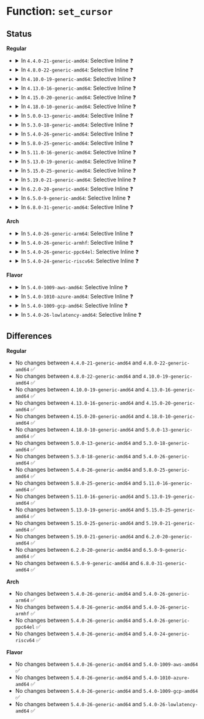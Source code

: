# Function: <code>set_cursor</code>

## Status
<b>Regular</b>
<ul>
<li>
<details>
<summary>In <code>4.4.0-21-generic-amd64</code>: Selective Inline ❓</summary>

```c
void set_cursor(struct vc_data * vc)
```

```json
{
  "name": "set_cursor",
  "collision_type": "Unique Static",
  "inline_type": "Selective",
  "funcs": [
    {
      "addr": 18446744071584053408,
      "name": "set_cursor",
      "external": false,
      "loc": "drivers/tty/vt/vt.c:613",
      "file": "drivers/tty/vt/vt.c",
      "inline": "not declared, inlined",
      "caller_inline": [],
      "caller_func": [
        "drivers/tty/vt/vt.c:vt_console_print",
        "drivers/tty/vt/vt.c:redraw_screen",
        "drivers/tty/vt/vt.c:redraw_screen",
        "drivers/tty/vt/vt.c:con_write",
        "drivers/tty/vt/vt.c:putconsxy"
      ]
    }
  ],
  "symbols": [
    {
      "addr": 18446744071584053408,
      "name": "set_cursor",
      "section": ".text",
      "bind": "STB_LOCAL",
      "size": 126
    }
  ]
}
```
</details>
</li>
<li>
<details>
<summary>In <code>4.8.0-22-generic-amd64</code>: Selective Inline ❓</summary>

```c
void set_cursor(struct vc_data * vc)
```

```json
{
  "name": "set_cursor",
  "collision_type": "Unique Static",
  "inline_type": "Selective",
  "funcs": [
    {
      "addr": 18446744071584384832,
      "name": "set_cursor",
      "external": false,
      "loc": "drivers/tty/vt/vt.c:608",
      "file": "drivers/tty/vt/vt.c",
      "inline": "not declared, inlined",
      "caller_inline": [],
      "caller_func": [
        "drivers/tty/vt/vt.c:putconsxy",
        "drivers/tty/vt/vt.c:con_write",
        "drivers/tty/vt/vt.c:vt_console_print",
        "drivers/tty/vt/vt.c:redraw_screen",
        "drivers/tty/vt/vt.c:redraw_screen"
      ]
    }
  ],
  "symbols": [
    {
      "addr": 18446744071584384832,
      "name": "set_cursor",
      "section": ".text",
      "bind": "STB_LOCAL",
      "size": 126
    }
  ]
}
```
</details>
</li>
<li>
<details>
<summary>In <code>4.10.0-19-generic-amd64</code>: Selective Inline ❓</summary>

```c
void set_cursor(struct vc_data * vc)
```

```json
{
  "name": "set_cursor",
  "collision_type": "Unique Static",
  "inline_type": "Selective",
  "funcs": [
    {
      "addr": 18446744071584567808,
      "name": "set_cursor",
      "external": false,
      "loc": "drivers/tty/vt/vt.c:597",
      "file": "drivers/tty/vt/vt.c",
      "inline": "not declared, inlined",
      "caller_inline": [],
      "caller_func": [
        "drivers/tty/vt/vt.c:putconsxy",
        "drivers/tty/vt/vt.c:con_write",
        "drivers/tty/vt/vt.c:vt_console_print",
        "drivers/tty/vt/vt.c:redraw_screen",
        "drivers/tty/vt/vt.c:redraw_screen"
      ]
    }
  ],
  "symbols": [
    {
      "addr": 18446744071584567808,
      "name": "set_cursor",
      "section": ".text",
      "bind": "STB_LOCAL",
      "size": 126
    }
  ]
}
```
</details>
</li>
<li>
<details>
<summary>In <code>4.13.0-16-generic-amd64</code>: Selective Inline ❓</summary>

```c
void set_cursor(struct vc_data * vc)
```

```json
{
  "name": "set_cursor",
  "collision_type": "Unique Static",
  "inline_type": "Selective",
  "funcs": [
    {
      "addr": 18446744071584649168,
      "name": "set_cursor",
      "external": false,
      "loc": "drivers/tty/vt/vt.c:597",
      "file": "drivers/tty/vt/vt.c",
      "inline": "not declared, inlined",
      "caller_inline": [],
      "caller_func": [
        "drivers/tty/vt/vt.c:putconsxy",
        "drivers/tty/vt/vt.c:con_write",
        "drivers/tty/vt/vt.c:vt_console_print",
        "drivers/tty/vt/vt.c:redraw_screen",
        "drivers/tty/vt/vt.c:redraw_screen"
      ]
    }
  ],
  "symbols": [
    {
      "addr": 18446744071584649168,
      "name": "set_cursor",
      "section": ".text",
      "bind": "STB_LOCAL",
      "size": 124
    }
  ]
}
```
</details>
</li>
<li>
<details>
<summary>In <code>4.15.0-20-generic-amd64</code>: Selective Inline ❓</summary>

```c
void set_cursor(struct vc_data * vc)
```

```json
{
  "name": "set_cursor",
  "collision_type": "Unique Static",
  "inline_type": "Selective",
  "funcs": [
    {
      "addr": 18446744071585061600,
      "name": "set_cursor",
      "external": false,
      "loc": "drivers/tty/vt/vt.c:599",
      "file": "drivers/tty/vt/vt.c",
      "inline": "not declared, inlined",
      "caller_inline": [],
      "caller_func": [
        "drivers/tty/vt/vt.c:putconsxy",
        "drivers/tty/vt/vt.c:con_write",
        "drivers/tty/vt/vt.c:vt_console_print",
        "drivers/tty/vt/vt.c:redraw_screen",
        "drivers/tty/vt/vt.c:redraw_screen"
      ]
    }
  ],
  "symbols": [
    {
      "addr": 18446744071585061600,
      "name": "set_cursor",
      "section": ".text",
      "bind": "STB_LOCAL",
      "size": 130
    }
  ]
}
```
</details>
</li>
<li>
<details>
<summary>In <code>4.18.0-10-generic-amd64</code>: Selective Inline ❓</summary>

```c
void set_cursor(struct vc_data * vc)
```

```json
{
  "name": "set_cursor",
  "collision_type": "Unique Static",
  "inline_type": "Selective",
  "funcs": [
    {
      "addr": 18446744071585296304,
      "name": "set_cursor",
      "external": false,
      "loc": "drivers/tty/vt/vt.c:599",
      "file": "drivers/tty/vt/vt.c",
      "inline": "not declared, inlined",
      "caller_inline": [],
      "caller_func": [
        "drivers/tty/vt/vt.c:putconsxy",
        "drivers/tty/vt/vt.c:con_write",
        "drivers/tty/vt/vt.c:vt_console_print",
        "drivers/tty/vt/vt.c:redraw_screen",
        "drivers/tty/vt/vt.c:redraw_screen"
      ]
    }
  ],
  "symbols": [
    {
      "addr": 18446744071585296304,
      "name": "set_cursor",
      "section": ".text",
      "bind": "STB_LOCAL",
      "size": 130
    }
  ]
}
```
</details>
</li>
<li>
<details>
<summary>In <code>5.0.0-13-generic-amd64</code>: Selective Inline ❓</summary>

```c
void set_cursor(struct vc_data * vc)
```

```json
{
  "name": "set_cursor",
  "collision_type": "Unique Static",
  "inline_type": "Selective",
  "funcs": [
    {
      "addr": 18446744071585416720,
      "name": "set_cursor",
      "external": false,
      "loc": "drivers/tty/vt/vt.c:903",
      "file": "drivers/tty/vt/vt.c",
      "inline": "not declared, inlined",
      "caller_inline": [],
      "caller_func": [
        "drivers/tty/vt/vt.c:putconsxy",
        "drivers/tty/vt/vt.c:con_write",
        "drivers/tty/vt/vt.c:vt_console_print",
        "drivers/tty/vt/vt.c:redraw_screen",
        "drivers/tty/vt/vt.c:redraw_screen",
        "drivers/tty/vt/vt.c:redraw_screen",
        "drivers/tty/vt/vt.c:update_region"
      ]
    }
  ],
  "symbols": [
    {
      "addr": 18446744071585416720,
      "name": "set_cursor",
      "section": ".text",
      "bind": "STB_LOCAL",
      "size": 130
    }
  ]
}
```
</details>
</li>
<li>
<details>
<summary>In <code>5.3.0-18-generic-amd64</code>: Selective Inline ❓</summary>

```c
void set_cursor(struct vc_data * vc)
```

```json
{
  "name": "set_cursor",
  "collision_type": "Unique Static",
  "inline_type": "Selective",
  "funcs": [
    {
      "addr": 18446744071585632816,
      "name": "set_cursor",
      "external": false,
      "loc": "drivers/tty/vt/vt.c:903",
      "file": "drivers/tty/vt/vt.c",
      "inline": "not declared, inlined",
      "caller_inline": [],
      "caller_func": [
        "drivers/tty/vt/vt.c:putconsxy",
        "drivers/tty/vt/vt.c:con_write",
        "drivers/tty/vt/vt.c:vt_console_print",
        "drivers/tty/vt/vt.c:redraw_screen",
        "drivers/tty/vt/vt.c:redraw_screen",
        "drivers/tty/vt/vt.c:redraw_screen",
        "drivers/tty/vt/vt.c:update_region"
      ]
    }
  ],
  "symbols": [
    {
      "addr": 18446744071585632816,
      "name": "set_cursor",
      "section": ".text",
      "bind": "STB_LOCAL",
      "size": 138
    }
  ]
}
```
</details>
</li>
<li>
<details>
<summary>In <code>5.4.0-26-generic-amd64</code>: Selective Inline ❓</summary>

```c
void set_cursor(struct vc_data * vc)
```

```json
{
  "name": "set_cursor",
  "collision_type": "Unique Static",
  "inline_type": "Selective",
  "funcs": [
    {
      "addr": 18446744071585772720,
      "name": "set_cursor",
      "external": false,
      "loc": "drivers/tty/vt/vt.c:904",
      "file": "drivers/tty/vt/vt.c",
      "inline": "not declared, inlined",
      "caller_inline": [],
      "caller_func": [
        "drivers/tty/vt/vt.c:putconsxy",
        "drivers/tty/vt/vt.c:con_write",
        "drivers/tty/vt/vt.c:vt_console_print",
        "drivers/tty/vt/vt.c:csi_J",
        "drivers/tty/vt/vt.c:redraw_screen",
        "drivers/tty/vt/vt.c:redraw_screen",
        "drivers/tty/vt/vt.c:redraw_screen"
      ]
    }
  ],
  "symbols": [
    {
      "addr": 18446744071585772720,
      "name": "set_cursor",
      "section": ".text",
      "bind": "STB_LOCAL",
      "size": 134
    }
  ]
}
```
</details>
</li>
<li>
<details>
<summary>In <code>5.8.0-25-generic-amd64</code>: Selective Inline ❓</summary>

```c
void set_cursor(struct vc_data * vc)
```

```json
{
  "name": "set_cursor",
  "collision_type": "Unique Static",
  "inline_type": "Selective",
  "funcs": [
    {
      "addr": 18446744071586505680,
      "name": "set_cursor",
      "external": false,
      "loc": "drivers/tty/vt/vt.c:910",
      "file": "drivers/tty/vt/vt.c",
      "inline": "not declared, inlined",
      "caller_inline": [],
      "caller_func": [
        "drivers/tty/vt/vt.c:putconsxy",
        "drivers/tty/vt/vt.c:do_unblank_screen",
        "drivers/tty/vt/vt.c:con_write",
        "drivers/tty/vt/vt.c:vt_console_print",
        "drivers/tty/vt/vt.c:redraw_screen",
        "drivers/tty/vt/vt.c:redraw_screen",
        "drivers/tty/vt/vt.c:redraw_screen",
        "drivers/tty/vt/vt.c:flush_scrollback",
        "drivers/tty/vt/vt.c:update_region"
      ]
    }
  ],
  "symbols": [
    {
      "addr": 18446744071586505680,
      "name": "set_cursor",
      "section": ".text",
      "bind": "STB_LOCAL",
      "size": 136
    }
  ]
}
```
</details>
</li>
<li>
<details>
<summary>In <code>5.11.0-16-generic-amd64</code>: Selective Inline ❓</summary>

```c
void set_cursor(struct vc_data * vc)
```

```json
{
  "name": "set_cursor",
  "collision_type": "Unique Static",
  "inline_type": "Selective",
  "funcs": [
    {
      "addr": 18446744071586617760,
      "name": "set_cursor",
      "external": false,
      "loc": "drivers/tty/vt/vt.c:915",
      "file": "drivers/tty/vt/vt.c",
      "inline": "not declared, inlined",
      "caller_inline": [],
      "caller_func": [
        "drivers/tty/vt/vt.c:putconsxy",
        "drivers/tty/vt/vt.c:do_unblank_screen",
        "drivers/tty/vt/vt.c:vt_console_print",
        "drivers/tty/vt/vt.c:redraw_screen",
        "drivers/tty/vt/vt.c:redraw_screen",
        "drivers/tty/vt/vt.c:redraw_screen",
        "drivers/tty/vt/vt.c:flush_scrollback",
        "drivers/tty/vt/vt.c:update_region"
      ]
    }
  ],
  "symbols": [
    {
      "addr": 18446744071586617760,
      "name": "set_cursor",
      "section": ".text",
      "bind": "STB_LOCAL",
      "size": 140
    }
  ]
}
```
</details>
</li>
<li>
<details>
<summary>In <code>5.13.0-19-generic-amd64</code>: Selective Inline ❓</summary>

```c
void set_cursor(struct vc_data * vc)
```

```json
{
  "name": "set_cursor",
  "collision_type": "Unique Static",
  "inline_type": "Selective",
  "funcs": [
    {
      "addr": 18446744071586502032,
      "name": "set_cursor",
      "external": false,
      "loc": "drivers/tty/vt/vt.c:915",
      "file": "drivers/tty/vt/vt.c",
      "inline": "not declared, inlined",
      "caller_inline": [],
      "caller_func": [
        "drivers/tty/vt/vt.c:putconsxy",
        "drivers/tty/vt/vt.c:do_unblank_screen",
        "drivers/tty/vt/vt.c:vt_console_print",
        "drivers/tty/vt/vt.c:csi_J",
        "drivers/tty/vt/vt.c:redraw_screen",
        "drivers/tty/vt/vt.c:redraw_screen",
        "drivers/tty/vt/vt.c:redraw_screen",
        "drivers/tty/vt/vt.c:update_region"
      ]
    }
  ],
  "symbols": [
    {
      "addr": 18446744071586502032,
      "name": "set_cursor",
      "section": ".text",
      "bind": "STB_LOCAL",
      "size": 140
    }
  ]
}
```
</details>
</li>
<li>
<details>
<summary>In <code>5.15.0-25-generic-amd64</code>: Selective Inline ❓</summary>

```c
void set_cursor(struct vc_data * vc)
```

```json
{
  "name": "set_cursor",
  "collision_type": "Unique Static",
  "inline_type": "Selective",
  "funcs": [
    {
      "addr": 18446744071587034832,
      "name": "set_cursor",
      "external": false,
      "loc": "drivers/tty/vt/vt.c:911",
      "file": "drivers/tty/vt/vt.c",
      "inline": "not declared, inlined",
      "caller_inline": [],
      "caller_func": [
        "drivers/tty/vt/vt.c:putconsxy",
        "drivers/tty/vt/vt.c:do_unblank_screen",
        "drivers/tty/vt/vt.c:vt_console_print",
        "drivers/tty/vt/vt.c:csi_J",
        "drivers/tty/vt/vt.c:redraw_screen",
        "drivers/tty/vt/vt.c:redraw_screen",
        "drivers/tty/vt/vt.c:redraw_screen"
      ]
    }
  ],
  "symbols": [
    {
      "addr": 18446744071587034832,
      "name": "set_cursor",
      "section": ".text",
      "bind": "STB_LOCAL",
      "size": 140
    }
  ]
}
```
</details>
</li>
<li>
<details>
<summary>In <code>5.19.0-21-generic-amd64</code>: Selective Inline ❓</summary>

```c
void set_cursor(struct vc_data * vc)
```

```json
{
  "name": "set_cursor",
  "collision_type": "Unique Static",
  "inline_type": "Selective",
  "funcs": [
    {
      "addr": 18446744071588336960,
      "name": "set_cursor",
      "external": false,
      "loc": "drivers/tty/vt/vt.c:911",
      "file": "drivers/tty/vt/vt.c",
      "inline": "not declared, inlined",
      "caller_inline": [],
      "caller_func": [
        "drivers/tty/vt/vt.c:putconsxy",
        "drivers/tty/vt/vt.c:vt_console_print",
        "drivers/tty/vt/vt.c:csi_J",
        "drivers/tty/vt/vt.c:redraw_screen",
        "drivers/tty/vt/vt.c:redraw_screen",
        "drivers/tty/vt/vt.c:redraw_screen"
      ]
    }
  ],
  "symbols": [
    {
      "addr": 18446744071588336960,
      "name": "set_cursor",
      "section": ".text",
      "bind": "STB_LOCAL",
      "size": 166
    }
  ]
}
```
</details>
</li>
<li>
<details>
<summary>In <code>6.2.0-20-generic-amd64</code>: Selective Inline ❓</summary>

```c
void set_cursor(struct vc_data * vc)
```

```json
{
  "name": "set_cursor",
  "collision_type": "Unique Static",
  "inline_type": "Selective",
  "funcs": [
    {
      "addr": 18446744071589757456,
      "name": "set_cursor",
      "external": false,
      "loc": "drivers/tty/vt/vt.c:911",
      "file": "drivers/tty/vt/vt.c",
      "inline": "not declared, inlined",
      "caller_inline": [],
      "caller_func": [
        "drivers/tty/vt/vt.c:putconsxy",
        "drivers/tty/vt/vt.c:vt_console_print",
        "drivers/tty/vt/vt.c:csi_J",
        "drivers/tty/vt/vt.c:redraw_screen",
        "drivers/tty/vt/vt.c:redraw_screen",
        "drivers/tty/vt/vt.c:redraw_screen"
      ]
    }
  ],
  "symbols": [
    {
      "addr": 18446744071589757456,
      "name": "set_cursor",
      "section": ".text",
      "bind": "STB_LOCAL",
      "size": 166
    }
  ]
}
```
</details>
</li>
<li>
<details>
<summary>In <code>6.5.0-9-generic-amd64</code>: Selective Inline ❓</summary>

```c
void set_cursor(struct vc_data * vc)
```

```json
{
  "name": "set_cursor",
  "collision_type": "Unique Static",
  "inline_type": "Selective",
  "funcs": [
    {
      "addr": 18446744071590062320,
      "name": "set_cursor",
      "external": false,
      "loc": "drivers/tty/vt/vt.c:860",
      "file": "drivers/tty/vt/vt.c",
      "inline": "not declared, inlined",
      "caller_inline": [],
      "caller_func": [
        "drivers/tty/vt/vt.c:putconsxy",
        "drivers/tty/vt/vt.c:vt_console_print",
        "drivers/tty/vt/vt.c:csi_J",
        "drivers/tty/vt/vt.c:redraw_screen",
        "drivers/tty/vt/vt.c:redraw_screen",
        "drivers/tty/vt/vt.c:redraw_screen"
      ]
    }
  ],
  "symbols": [
    {
      "addr": 18446744071590062320,
      "name": "set_cursor",
      "section": ".text",
      "bind": "STB_LOCAL",
      "size": 166
    }
  ]
}
```
</details>
</li>
<li>
<details>
<summary>In <code>6.8.0-31-generic-amd64</code>: Selective Inline ❓</summary>

```c
void set_cursor(struct vc_data * vc)
```

```json
{
  "name": "set_cursor",
  "collision_type": "Unique Static",
  "inline_type": "Selective",
  "funcs": [
    {
      "addr": 18446744071590401488,
      "name": "set_cursor",
      "external": false,
      "loc": "drivers/tty/vt/vt.c:859",
      "file": "drivers/tty/vt/vt.c",
      "inline": "not declared, inlined",
      "caller_inline": [],
      "caller_func": [
        "drivers/tty/vt/vt.c:putconsxy",
        "drivers/tty/vt/vt.c:con_write",
        "drivers/tty/vt/vt.c:vt_console_print",
        "drivers/tty/vt/vt.c:csi_J",
        "drivers/tty/vt/vt.c:redraw_screen",
        "drivers/tty/vt/vt.c:redraw_screen",
        "drivers/tty/vt/vt.c:redraw_screen"
      ]
    }
  ],
  "symbols": [
    {
      "addr": 18446744071590401488,
      "name": "set_cursor",
      "section": ".text",
      "bind": "STB_LOCAL",
      "size": 166
    }
  ]
}
```
</details>
</li>
</ul>
<b>Arch</b>
<ul>
<li>
<details>
<summary>In <code>5.4.0-26-generic-arm64</code>: Selective Inline ❓</summary>

```c
void set_cursor(struct vc_data * vc)
```

```json
{
  "name": "set_cursor",
  "collision_type": "Unique Static",
  "inline_type": "Selective",
  "funcs": [
    {
      "addr": 18446603336498489968,
      "name": "set_cursor",
      "external": false,
      "loc": "drivers/tty/vt/vt.c:904",
      "file": "drivers/tty/vt/vt.c",
      "inline": "not declared, inlined",
      "caller_inline": [],
      "caller_func": [
        "drivers/tty/vt/vt.c:putconsxy",
        "drivers/tty/vt/vt.c:con_write",
        "drivers/tty/vt/vt.c:vt_console_print",
        "drivers/tty/vt/vt.c:csi_J",
        "drivers/tty/vt/vt.c:redraw_screen",
        "drivers/tty/vt/vt.c:redraw_screen"
      ]
    }
  ],
  "symbols": [
    {
      "addr": 18446603336498489968,
      "name": "set_cursor",
      "section": ".text",
      "bind": "STB_LOCAL",
      "size": 168
    }
  ]
}
```
</details>
</li>
<li>
<details>
<summary>In <code>5.4.0-26-generic-armhf</code>: Selective Inline ❓</summary>

```c
void set_cursor(struct vc_data * vc)
```

```json
{
  "name": "set_cursor",
  "collision_type": "Unique Static",
  "inline_type": "Selective",
  "funcs": [
    {
      "addr": 3231144200,
      "name": "set_cursor",
      "external": false,
      "loc": "drivers/tty/vt/vt.c:904",
      "file": "drivers/tty/vt/vt.c",
      "inline": "not declared, inlined",
      "caller_inline": [],
      "caller_func": [
        "drivers/tty/vt/vt.c:putconsxy",
        "drivers/tty/vt/vt.c:con_write",
        "drivers/tty/vt/vt.c:vt_console_print",
        "drivers/tty/vt/vt.c:csi_J",
        "drivers/tty/vt/vt.c:redraw_screen",
        "drivers/tty/vt/vt.c:redraw_screen",
        "drivers/tty/vt/vt.c:redraw_screen"
      ]
    }
  ],
  "symbols": [
    {
      "addr": 3231144200,
      "name": "set_cursor",
      "section": ".text",
      "bind": "STB_LOCAL",
      "size": 160
    }
  ]
}
```
</details>
</li>
<li>
<details>
<summary>In <code>5.4.0-26-generic-ppc64el</code>: Selective Inline ❓</summary>

```c
void set_cursor(struct vc_data * vc)
```

```json
{
  "name": "set_cursor",
  "collision_type": "Unique Static",
  "inline_type": "Selective",
  "funcs": [
    {
      "addr": 13835058055291680288,
      "name": "set_cursor",
      "external": false,
      "loc": "drivers/tty/vt/vt.c:904",
      "file": "drivers/tty/vt/vt.c",
      "inline": "not declared, inlined",
      "caller_inline": [],
      "caller_func": [
        "drivers/tty/vt/vt.c:putconsxy",
        "drivers/tty/vt/vt.c:do_unblank_screen",
        "drivers/tty/vt/vt.c:con_write",
        "drivers/tty/vt/vt.c:vt_console_print",
        "drivers/tty/vt/vt.c:csi_J",
        "drivers/tty/vt/vt.c:redraw_screen",
        "drivers/tty/vt/vt.c:redraw_screen",
        "drivers/tty/vt/vt.c:update_region"
      ]
    }
  ],
  "symbols": [
    {
      "addr": 13835058055291680288,
      "name": "set_cursor",
      "section": ".text",
      "bind": "STB_LOCAL",
      "size": 236
    }
  ]
}
```
</details>
</li>
<li>
<details>
<summary>In <code>5.4.0-24-generic-riscv64</code>: Selective Inline ❓</summary>

```c
void set_cursor(struct vc_data * vc)
```

```json
{
  "name": "set_cursor",
  "collision_type": "Unique Static",
  "inline_type": "Selective",
  "funcs": [
    {
      "addr": 18446743936276121444,
      "name": "set_cursor",
      "external": false,
      "loc": "drivers/tty/vt/vt.c:904",
      "file": "drivers/tty/vt/vt.c",
      "inline": "not declared, inlined",
      "caller_inline": [],
      "caller_func": [
        "drivers/tty/vt/vt.c:putconsxy",
        "drivers/tty/vt/vt.c:con_write",
        "drivers/tty/vt/vt.c:vt_console_print",
        "drivers/tty/vt/vt.c:csi_J",
        "drivers/tty/vt/vt.c:redraw_screen",
        "drivers/tty/vt/vt.c:redraw_screen",
        "drivers/tty/vt/vt.c:redraw_screen"
      ]
    }
  ],
  "symbols": [
    {
      "addr": 18446743936276121444,
      "name": "set_cursor",
      "section": ".text",
      "bind": "STB_LOCAL",
      "size": 152
    }
  ]
}
```
</details>
</li>
</ul>
<b>Flavor</b>
<ul>
<li>
<details>
<summary>In <code>5.4.0-1009-aws-amd64</code>: Selective Inline ❓</summary>

```c
void set_cursor(struct vc_data * vc)
```

```json
{
  "name": "set_cursor",
  "collision_type": "Unique Static",
  "inline_type": "Selective",
  "funcs": [
    {
      "addr": 18446744071585533712,
      "name": "set_cursor",
      "external": false,
      "loc": "drivers/tty/vt/vt.c:904",
      "file": "drivers/tty/vt/vt.c",
      "inline": "not declared, inlined",
      "caller_inline": [],
      "caller_func": [
        "drivers/tty/vt/vt.c:putconsxy",
        "drivers/tty/vt/vt.c:con_write",
        "drivers/tty/vt/vt.c:vt_console_print",
        "drivers/tty/vt/vt.c:csi_J",
        "drivers/tty/vt/vt.c:redraw_screen",
        "drivers/tty/vt/vt.c:redraw_screen",
        "drivers/tty/vt/vt.c:redraw_screen"
      ]
    }
  ],
  "symbols": [
    {
      "addr": 18446744071585533712,
      "name": "set_cursor",
      "section": ".text",
      "bind": "STB_LOCAL",
      "size": 134
    }
  ]
}
```
</details>
</li>
<li>
<details>
<summary>In <code>5.4.0-1010-azure-amd64</code>: Selective Inline ❓</summary>

```c
void set_cursor(struct vc_data * vc)
```

```json
{
  "name": "set_cursor",
  "collision_type": "Unique Static",
  "inline_type": "Selective",
  "funcs": [
    {
      "addr": 18446744071585403536,
      "name": "set_cursor",
      "external": false,
      "loc": "drivers/tty/vt/vt.c:904",
      "file": "drivers/tty/vt/vt.c",
      "inline": "not declared, inlined",
      "caller_inline": [],
      "caller_func": [
        "drivers/tty/vt/vt.c:putconsxy",
        "drivers/tty/vt/vt.c:con_write",
        "drivers/tty/vt/vt.c:vt_console_print",
        "drivers/tty/vt/vt.c:csi_J",
        "drivers/tty/vt/vt.c:redraw_screen",
        "drivers/tty/vt/vt.c:redraw_screen",
        "drivers/tty/vt/vt.c:redraw_screen"
      ]
    }
  ],
  "symbols": [
    {
      "addr": 18446744071585403536,
      "name": "set_cursor",
      "section": ".text",
      "bind": "STB_LOCAL",
      "size": 134
    }
  ]
}
```
</details>
</li>
<li>
<details>
<summary>In <code>5.4.0-1009-gcp-amd64</code>: Selective Inline ❓</summary>

```c
void set_cursor(struct vc_data * vc)
```

```json
{
  "name": "set_cursor",
  "collision_type": "Unique Static",
  "inline_type": "Selective",
  "funcs": [
    {
      "addr": 18446744071585723120,
      "name": "set_cursor",
      "external": false,
      "loc": "drivers/tty/vt/vt.c:904",
      "file": "drivers/tty/vt/vt.c",
      "inline": "not declared, inlined",
      "caller_inline": [],
      "caller_func": [
        "drivers/tty/vt/vt.c:putconsxy",
        "drivers/tty/vt/vt.c:con_write",
        "drivers/tty/vt/vt.c:vt_console_print",
        "drivers/tty/vt/vt.c:csi_J",
        "drivers/tty/vt/vt.c:redraw_screen",
        "drivers/tty/vt/vt.c:redraw_screen",
        "drivers/tty/vt/vt.c:redraw_screen"
      ]
    }
  ],
  "symbols": [
    {
      "addr": 18446744071585723120,
      "name": "set_cursor",
      "section": ".text",
      "bind": "STB_LOCAL",
      "size": 134
    }
  ]
}
```
</details>
</li>
<li>
<details>
<summary>In <code>5.4.0-26-lowlatency-amd64</code>: Selective Inline ❓</summary>

```c
void set_cursor(struct vc_data * vc)
```

```json
{
  "name": "set_cursor",
  "collision_type": "Unique Static",
  "inline_type": "Selective",
  "funcs": [
    {
      "addr": 18446744071585831152,
      "name": "set_cursor",
      "external": false,
      "loc": "drivers/tty/vt/vt.c:904",
      "file": "drivers/tty/vt/vt.c",
      "inline": "not declared, inlined",
      "caller_inline": [],
      "caller_func": [
        "drivers/tty/vt/vt.c:putconsxy",
        "drivers/tty/vt/vt.c:con_write",
        "drivers/tty/vt/vt.c:vt_console_print",
        "drivers/tty/vt/vt.c:csi_J",
        "drivers/tty/vt/vt.c:redraw_screen",
        "drivers/tty/vt/vt.c:redraw_screen",
        "drivers/tty/vt/vt.c:redraw_screen"
      ]
    }
  ],
  "symbols": [
    {
      "addr": 18446744071585831152,
      "name": "set_cursor",
      "section": ".text",
      "bind": "STB_LOCAL",
      "size": 134
    }
  ]
}
```
</details>
</li>
</ul>

## Differences
<b>Regular</b>
<ul>
<li>
No changes between <code>4.4.0-21-generic-amd64</code> and <code>4.8.0-22-generic-amd64</code> ✅
</li>
<li>
No changes between <code>4.8.0-22-generic-amd64</code> and <code>4.10.0-19-generic-amd64</code> ✅
</li>
<li>
No changes between <code>4.10.0-19-generic-amd64</code> and <code>4.13.0-16-generic-amd64</code> ✅
</li>
<li>
No changes between <code>4.13.0-16-generic-amd64</code> and <code>4.15.0-20-generic-amd64</code> ✅
</li>
<li>
No changes between <code>4.15.0-20-generic-amd64</code> and <code>4.18.0-10-generic-amd64</code> ✅
</li>
<li>
No changes between <code>4.18.0-10-generic-amd64</code> and <code>5.0.0-13-generic-amd64</code> ✅
</li>
<li>
No changes between <code>5.0.0-13-generic-amd64</code> and <code>5.3.0-18-generic-amd64</code> ✅
</li>
<li>
No changes between <code>5.3.0-18-generic-amd64</code> and <code>5.4.0-26-generic-amd64</code> ✅
</li>
<li>
No changes between <code>5.4.0-26-generic-amd64</code> and <code>5.8.0-25-generic-amd64</code> ✅
</li>
<li>
No changes between <code>5.8.0-25-generic-amd64</code> and <code>5.11.0-16-generic-amd64</code> ✅
</li>
<li>
No changes between <code>5.11.0-16-generic-amd64</code> and <code>5.13.0-19-generic-amd64</code> ✅
</li>
<li>
No changes between <code>5.13.0-19-generic-amd64</code> and <code>5.15.0-25-generic-amd64</code> ✅
</li>
<li>
No changes between <code>5.15.0-25-generic-amd64</code> and <code>5.19.0-21-generic-amd64</code> ✅
</li>
<li>
No changes between <code>5.19.0-21-generic-amd64</code> and <code>6.2.0-20-generic-amd64</code> ✅
</li>
<li>
No changes between <code>6.2.0-20-generic-amd64</code> and <code>6.5.0-9-generic-amd64</code> ✅
</li>
<li>
No changes between <code>6.5.0-9-generic-amd64</code> and <code>6.8.0-31-generic-amd64</code> ✅
</li>
</ul>
<b>Arch</b>
<ul>
<li>
No changes between <code>5.4.0-26-generic-amd64</code> and <code>5.4.0-26-generic-arm64</code> ✅
</li>
<li>
No changes between <code>5.4.0-26-generic-amd64</code> and <code>5.4.0-26-generic-armhf</code> ✅
</li>
<li>
No changes between <code>5.4.0-26-generic-amd64</code> and <code>5.4.0-26-generic-ppc64el</code> ✅
</li>
<li>
No changes between <code>5.4.0-26-generic-amd64</code> and <code>5.4.0-24-generic-riscv64</code> ✅
</li>
</ul>
<b>Flavor</b>
<ul>
<li>
No changes between <code>5.4.0-26-generic-amd64</code> and <code>5.4.0-1009-aws-amd64</code> ✅
</li>
<li>
No changes between <code>5.4.0-26-generic-amd64</code> and <code>5.4.0-1010-azure-amd64</code> ✅
</li>
<li>
No changes between <code>5.4.0-26-generic-amd64</code> and <code>5.4.0-1009-gcp-amd64</code> ✅
</li>
<li>
No changes between <code>5.4.0-26-generic-amd64</code> and <code>5.4.0-26-lowlatency-amd64</code> ✅
</li>
</ul>
